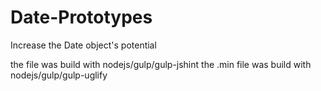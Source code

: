 # Date-Prototypes
Increase the Date object's potential

the file was build with nodejs/gulp/gulp-jshint the .min file was build with nodejs/gulp/gulp-uglify
